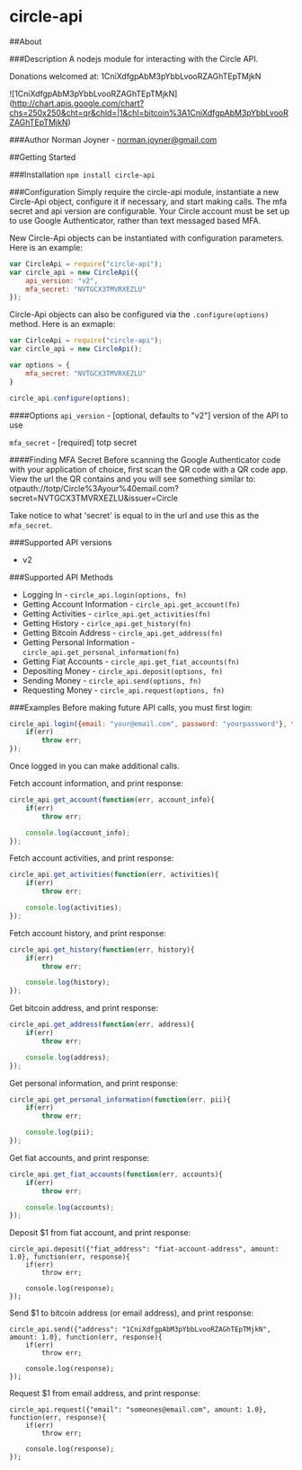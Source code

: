 circle-api
====================

##About

###Description
A nodejs module for interacting with the Circle API.

Donations welcomed at: 1CniXdfgpAbM3pYbbLvooRZAGhTEpTMjkN

![1CniXdfgpAbM3pYbbLvooRZAGhTEpTMjkN]
(http://chart.apis.google.com/chart?chs=250x250&cht=qr&chld=|1&chl=bitcoin%3A1CniXdfgpAbM3pYbbLvooRZAGhTEpTMjkN)

###Author
Norman Joyner - norman.joyner@gmail.com

##Getting Started

###Installation
```npm install circle-api```

###Configuration
Simply require the circle-api module, instantiate a new Circle-Api object, configure it if necessary, and start making calls. The mfa secret and api version are configurable. Your Circle account must be set up to use Google Authenticator, rather than text messaged based MFA.

New Circle-Api objects can be instantiated with configuration parameters. Here is an example:
```javascript
var CircleApi = require("circle-api");
var circle_api = new CircleApi({
    api_version: "v2",
    mfa_secret: "NVTGCX3TMVRXEZLU"
});
```

Circle-Api objects can also be configured via the ```.configure(options)``` method. Here is an exmaple:
```javascript
var CirlceApi = require("circle-api");
var circle_api = new CircleApi();

var options = {
    mfa_secret: "NVTGCX3TMVRXEZLU"
}

circle_api.configure(options);
```

####Options
```api_version``` - [optional, defaults to "v2"] version of the API to use

```mfa_secret``` - [required] totp secret

####Finding MFA Secret
Before scanning the Google Authenticator code with your application of choice, first scan the QR code with a QR code app. View the url the QR contains and you will see something similar to: otpauth://totp/Circle%3Ayour%40email.com?secret=NVTGCX3TMVRXEZLU&issuer=Circle

Take notice to what 'secret' is equal to in the url and use this as the ```mfa_secret```.

###Supported API versions
* v2

###Supported API Methods
* Logging In - ```circle_api.login(options, fn)```
* Getting Account Information - ```circle_api.get_account(fn)```
* Getting Activities - ```cirlce_api.get_activities(fn)```
* Getting History - ```cirlce_api.get_history(fn)```
* Getting Bitcoin Address - ```circle_api.get_address(fn)```
* Getting Personal Information - ```circle_api.get_personal_information(fn)```
* Getting Fiat Accounts - ```circle_api.get_fiat_accounts(fn)```
* Depositing Money - ```circle_api.deposit(options, fn)```
* Sending Money - ```circle_api.send(options, fn)```
* Requesting Money - ```circle_api.request(options, fn)```

###Examples
Before making future API calls, you must first login:
```javascript
circle_api.login({email: "your@email.com", password: "yourpassword"}, function(err){
    if(err)
        throw err;
});
```

Once logged in you can make additional calls.

Fetch account information, and print response:
```javascript
circle_api.get_account(function(err, account_info){
    if(err)
        throw err;

    console.log(account_info);
});
```

Fetch account activities, and print response:
```javascript
circle_api.get_activities(function(err, activities){
    if(err)
        throw err;

    console.log(activities);
});
```

Fetch account history, and print response:
```javascript
circle_api.get_history(function(err, history){
    if(err)
        throw err;

    console.log(history);
});
```

Get bitcoin address, and print response:
```javascript
circle_api.get_address(function(err, address){
    if(err)
        throw err;

    console.log(address);
});
```

Get personal information, and print response:
```javascript
circle_api.get_personal_information(function(err, pii){
    if(err)
        throw err;

    console.log(pii);
});
```

Get fiat accounts, and print response:
```javascript
circle_api.get_fiat_accounts(function(err, accounts){
    if(err)
        throw err;

    console.log(accounts);
});
```

Deposit $1 from fiat account, and print response:
```
circle_api.deposit({"fiat_address": "fiat-account-address", amount: 1.0}, function(err, response){
    if(err)
        throw err;

    console.log(response);
});
```

Send $1 to bitcoin address (or email address), and print response:
```
circle_api.send({"address": "1CniXdfgpAbM3pYbbLvooRZAGhTEpTMjkN", amount: 1.0}, function(err, response){
    if(err)
        throw err;

    console.log(response);
});
```

Request $1 from email address, and print response:
```
circle_api.request({"email": "someones@email.com", amount: 1.0}, function(err, response){
    if(err)
        throw err;

    console.log(response);
});
```
